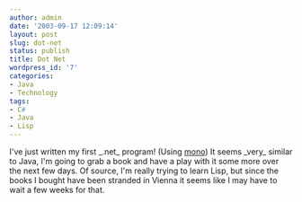 ```yaml
---
author: admin
date: '2003-09-17 12:09:14'
layout: post
slug: dot-net
status: publish
title: Dot Net
wordpress_id: '7'
categories:
- Java
- Technology
tags:
- C#
- Java
- Lisp
---
```


I've just written my first \_.net\_ program! (Using
[mono](http://www.go-mono.com)) It seems \_very\_ similar to Java, I'm
going to grab a book and have a play with it some more over the next few
days. Of source, I'm really trying to learn Lisp, but since the books I
bought have been stranded in Vienna it seems like I may have to wait a
few weeks for that.
